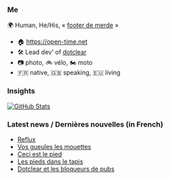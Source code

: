 ### Me

🌍 Human, He/His, « [footer de merde](https://open-time.net/post/2013/07/17/La-veritable-histoire-du-Footer-de-merde-) » 
* 🏠 https://open-time.net 
* 🛠️ Lead dev' of [dotclear](https://git.dotclear.org/dev/dotclear)
* 📷 photo, 🚲 vélo, 🏍️ moto 
* 🇫🇷 native, 🇬🇧 speaking, 🇪🇺 living

### Insights

[![GitHub Stats](https://github-readme-stats-sigma-five.vercel.app/api?username=franck-paul)](https://github.com/franck-paul)

### Latest news / Dernières nouvelles (in French)

<!-- BLOG-POST-LIST:START -->
- [Reflux](https://open-time.net/post/2024/03/26/Reflux)
- [Vos gueules les mouettes](https://open-time.net/post/2024/03/25/Vos-gueules-les-mouettes)
- [Ceci est le pied](https://open-time.net/post/2024/03/24/Ceci-est-le-pied)
- [Les pieds dans le tapis](https://open-time.net/post/2024/03/23/Les-pieds-dans-le-tapis)
- [Dotclear et les bloqueurs de pubs](https://open-time.net/post/2024/03/22/Dotclear-et-les-bloqueurs-de-pubs)
<!-- BLOG-POST-LIST:END -->
